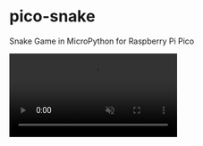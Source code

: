 # pico-snake
Snake Game in MicroPython for Raspberry Pi Pico

<video id="vid" autoplay="true" muted="muted" loop="loop" codecs="h264">
  <source src="pico-snake.mp4" type="video/mp4">
</video>
